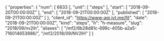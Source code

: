 {
  "properties": {
    "num": [
      6633
    ],
    "unit": [
      "steps"
    ],
    "start": [
      "2018-09-20T00:00:00Z"
    ],
    "end": [
      "2018-09-21T00:00:00Z"
    ],
    "published": [
      "2018-09-21T00:00:00Z"
    ]
  },
  "client_id": "https://www-api.jvt.me/fit",
  "date": "2018-09-21T00:00:00Z",
  "kind": "steps",
  "h": "h-measure",
  "slug": "2018/09/nv2ih",
  "aliases": [
    "/mf2/6b28d81c-699c-405b-a2a5-716014653886/",
    "/mf2/2018/09/NV2IH"
  ]
}
